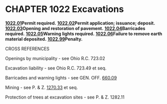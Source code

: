 CHAPTER 1022 Excavations
========================

[**1022.01**](40d9f356.html)**Permit required.**
[**1022.02**](40dc814b.html)**Permit application; issuance; deposit.**
[**1022.03**](40dfb9b0.html)**Opening and restoration of pavement.**
[**1022.04**](40e59c8e.html)**Barricades required.**
[**1022.05**](40e82b56.html)**Warning lights required.**
[**1022.06**](40ebaa4e.html)**Failure to remove earth material
deposited.** [**1022.99**](40eee358.html)**Penalty.**

CROSS REFERENCES

Openings by municipality - see Ohio R.C. 723.02

Excavation liability - see Ohio R.C. 723.49 et seq.

Barricades and warning lights - see GEN. OFF. [660.09](35bf8fd0.html)

Mining - see P. & Z. [1270.33](51556e4b.html) et seq.

Protection of trees at excavation sites - see P. & Z. 1282.11
